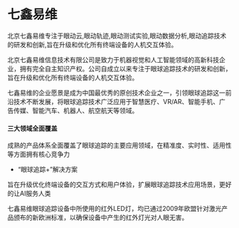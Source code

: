 # 七鑫易维

北京七鑫易维专注于眼动云,眼动轨迹,眼动测试实验,眼动数据分析,眼动追踪技术的研发和创新,旨在升级和优化所有终端设备的人机交互体验。

北京七鑫易维信息技术有限公司是致力于机器视觉和人工智能领域的高新科技企业，拥有完全自主知识产权。公司自成立以来专注于眼球追踪技术的研发和创新，旨在升级和优化所有终端设备的人机交互体验。

七鑫易维的企业愿景是成为中国最优秀的原创技术企业之一，引领眼球追踪这一前沿技术不断发展，将眼球追踪技术广泛应用于智慧医疗、VR/AR、智能手机、广告传媒、智能汽车、机器人、航空航天等领域。

#### 三大领域全面覆盖

成熟的产品体系全面覆盖了眼球追踪的主要应用领域，在精准度、实时性、适用性等方面拥有核心竞争力

- “眼球追踪+”解决方案

旨在升级优化终端设备的交互方式和用户体验，扩展眼球追踪技术应用场景，更好的让AI服务人类

七鑫易维眼球追踪设备中所使用的红外LED灯，均已通过2009年欧盟针对激光产品颁布的新欧洲标准，以确保设备中产生的红外灯光对人眼无害。
